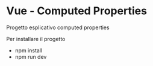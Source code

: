 # Vue - Computed Properties

Progetto esplicativo computed properties

Per installare il progetto
- npm install
- npm run dev



